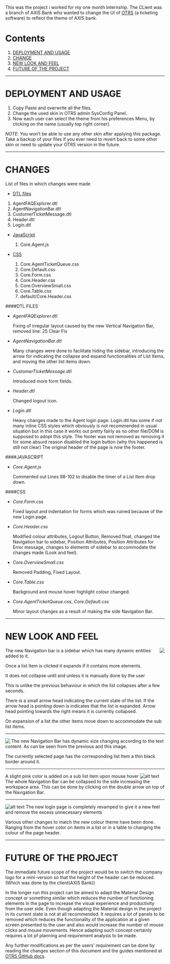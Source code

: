 This was the project i worked for my one month Internship.
The CLient was a branch of AXIS Bank who wanted to change the UI of [OTRS](https://www.otrs.com/software/) (a ticketing software) to reflect the theme of AXIS bank.


# Contents
1. [ DEPLOYMENT AND USAGE](#deployment-and-usage)
1. [ CHANGE](#change)
1. [ NEW LOOK AND FEEL](#new-look-and-feel)
1. [ FUTURE OF THE PROJECT](#future-of-the-project)

___
# DEPLOYMENT AND USAGE

1. Copy Paste and overwrite all the files.
2. Change the used skin in OTRS admin SysConfig Panel.
3. Now each user can select the theme from his preferences Menu, by clicking on the name (usually top right corner).


*NOTE*: You won’t be able to use any other skin after applying this package. Take a backup of your files if you ever need to revert back to some other skin or need to update your OTRS version in the future.

___

# CHANGES

List of files in which changes were made
*	[DTL files](#dtl-files)
   1. AgentFAQExplorer.dtl
   1. AgentNavigationBar.dtl
   1. CustomerTicketMessage.dtl
   1. Header.dtl
   1. Login.dtl
  
* [JavaScript](#javascript)
  1. Core.Agent.js

* [CSS](#css)
  1. Core.AgentTicketQueue.css
  1. Core.Default.css
  1. Core.Form.css
  1. Core.Header.css
  1. Core.OverviewSmall.css
  1. Core.Table.css
  1. default/Core.Header.css


####DTL FILES
* *AgentFAQExplorer.dtl*

   Fixing of irregular layout caused by the new Vertical Navigation Bar, removed line: 25 Clear Fix

* *AgentNavigationBar.dtl*

    Many changes were done to facilitate hiding the sidebar, introducing the arrow for indicating the collapse and expand functionalities of List Items, and moving the other list items down.

* *CustomerTicketMessage.dtl*
 
     Introduced more form fields.

* *Header.dtl*

    Changed logout icon.


*  *Login.dtl*

    Heavy changes made to the Agent login page.
Login.dtl has some if not many inline CSS styles which obviously is not recommended in usual situation but in this case it works out pretty fairly as no other file/DOM is supposed to adopt this style.
The footer was not removed as removing it for some absurd reason disabled the login button (why this happened is still not clear)
The original header of the page is now the footer.

####JAVASCRIPT
*  *Core.Agent.js*

    Commented out Lines 98-102 to disable the timer of a List Item drop down.

####CSS
*  *Core.Form.css*

    Fixed layout and indentation for forms which was ruined because of the new Login page.

*  *Core.Header.css*

    Modified colour attributes, Logout Button, Removed float, changed the Navigation bar to sidebar, Position Attributes, Position Attributes for Error message, changes to elements of sidebar to accommodate the changes made (Look and feel).

*  *Core.OverviewSmall.css*

    Removed Padding, Fixed Layout.

*  *Core.Table.css*

    Background and mouse hover highlight colour changed.

*  *Core.AgentTicketQueue.css*, *Core.Default.css*

    Minor layout changes as a result of making the side Navigation Bar.

___
# NEW LOOK AND FEEL

<img align="right" src="https://raw.githubusercontent.com/asabeeh18/OTRS/master/Report/Drop%20Down%20and%20dynamic.PNG">

The new Navigation bar is a sidebar which has many dynamic entities added to it.

Once a list Item is clicked it expands if it contains more elements.

It does not collapse until and unless it is manually done by the user 

This is unlike the previous behaviour in which the list collapses after a few seconds.

There is a small arrow head indicating the current state of the list:
   If the arrow head is pointing down is indicates that the list is expanded.
Arrow head pointing towards the right means it is currently collapsed.

On expansion of a list the other items move down to accommodate the sub list items.

___
<img align="left" src="https://raw.githubusercontent.com/asabeeh18/OTRS/master/Report/dynamic%20size.PNG">
The new Navigation Bar has dynamic size changing according to the text content. As can be seen from the previous and this image.

The currently selected page has the corresponding list Item a thin black border around it.



___




A slight pink color is added on a sub list item upon mouse hover 
![alt text](https://raw.githubusercontent.com/asabeeh18/OTRS/master/Report/Screenshot%20(328).png)
The whole Navigation Bar can be collapsed to the side increasing the workspace area.
This can be done by clicking on the double arrow on top of the Navigation Bar.
____



![alt text](https://raw.githubusercontent.com/asabeeh18/OTRS/master/Report/Login.PNG)
The new login page is completely revamped to give it a new feel and remove the excess unnecessary elements

Various other changes to match the new colour theme have been done. Ranging from the hover color on items in a list or in a table to changing the colour of the page header.

___

# FUTURE OF THE PROJECT


The immediate future scope of the project would be to switch the company logo for a mini-version so that the height of the header can be reduced.(Which was done by the client(AXIS Bank))

In the longer run this project can be aimed to adapt the Material Design concept or something similar which reduces the number of functioning elements in the page to increase the visual experience and productivity from the user side.
Even though adapting the Material design in the project in its current state is not at all recommended. It requires a lot of panels to be removed which reduces the functionality of the application at a given screen presented to the user and also would increase the number of mouse clicks and mouse movements.
Hence adapting such concept certainly requires a lot pf planning and requirement analysis to be made.

Any further modifications as per the users’ requirement can be done by reading the changes section of this document and the guides mentioned at [OTRS GitHub docs](http://otrs.github.io/doc/index.html).
